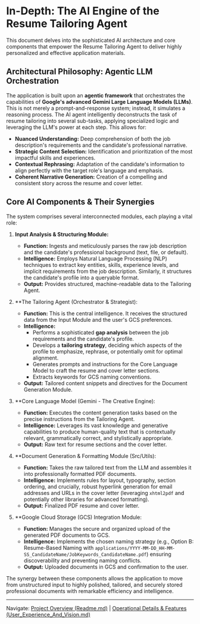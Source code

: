 # In-Depth: The AI Engine of the Resume Tailoring Agent

This document delves into the sophisticated AI architecture and core components that empower the Resume Tailoring Agent to deliver highly personalized and effective application materials.

## Architectural Philosophy: Agentic LLM Orchestration

The application is built upon an **agentic framework** that orchestrates the capabilities of **Google's advanced Gemini Large Language Models (LLMs)**. This is not merely a prompt-and-response system; instead, it simulates a reasoning process. The AI agent intelligently deconstructs the task of resume tailoring into several sub-tasks, applying specialized logic and leveraging the LLM's power at each step. This allows for:

*   **Nuanced Understanding:** Deep comprehension of both the job description's requirements and the candidate's professional narrative.
*   **Strategic Content Selection:** Identification and prioritization of the most impactful skills and experiences.
*   **Contextual Rephrasing:** Adaptation of the candidate's information to align perfectly with the target role's language and emphasis.
*   **Coherent Narrative Generation:** Creation of a compelling and consistent story across the resume and cover letter.

## Core AI Components & Their Synergies

The system comprises several interconnected modules, each playing a vital role:

1.  **Input Analysis & Structuring Module:**
    *   **Function:** Ingests and meticulously parses the raw job description and the candidate's professional background (text, file, or default).
    *   **Intelligence:** Employs Natural Language Processing (NLP) techniques to extract key entities, skills, experience levels, and implicit requirements from the job description. Similarly, it structures the candidate's profile into a queryable format.
    *   **Output:** Provides structured, machine-readable data to the Tailoring Agent.

2.  **The Tailoring Agent (Orchestrator & Strategist):
    *   **Function:** This is the central intelligence. It receives the structured data from the Input Module and the user's GCS preferences.
    *   **Intelligence:** 
        *   Performs a sophisticated **gap analysis** between the job requirements and the candidate's profile.
        *   Develops a **tailoring strategy**, deciding which aspects of the profile to emphasize, rephrase, or potentially omit for optimal alignment.
        *   Generates prompts and instructions for the Core Language Model to craft the resume and cover letter sections.
        *   Extracts keywords for GCS naming conventions.
    *   **Output:** Tailored content snippets and directives for the Document Generation Module.

3.  **Core Language Model (Gemini - The Creative Engine):
    *   **Function:** Executes the content generation tasks based on the precise instructions from the Tailoring Agent.
    *   **Intelligence:** Leverages its vast knowledge and generative capabilities to produce human-quality text that is contextually relevant, grammatically correct, and stylistically appropriate.
    *   **Output:** Raw text for resume sections and the cover letter.

4.  **Document Generation & Formatting Module (Src/Utils):
    *   **Function:** Takes the raw tailored text from the LLM and assembles it into professionally formatted PDF documents.
    *   **Intelligence:** Implements rules for layout, typography, section ordering, and crucially, robust hyperlink generation for email addresses and URLs in the cover letter (leveraging `xhtml2pdf` and potentially other libraries for advanced formatting).
    *   **Output:** Finalized PDF resume and cover letter.

5.  **Google Cloud Storage (GCS) Integration Module:
    *   **Function:** Manages the secure and organized upload of the generated PDF documents to GCS.
    *   **Intelligence:** Implements the chosen naming strategy (e.g., Option B: Resume-Based Naming with `applications/YYYY-MM-DD_HH-MM-SS_CandidateName/JobKeywords_CandidateName.pdf`) ensuring discoverability and preventing naming conflicts.
    *   **Output:** Uploaded documents in GCS and confirmation to the user.

The synergy between these components allows the application to move from unstructured input to highly polished, tailored, and securely stored professional documents with remarkable efficiency and intelligence.

---

Navigate: [Project Overview (Readme.md)](Readme.md) | [Operational Details & Features (User_Experience_And_Vision.md)](User_Experience_And_Vision.md) 